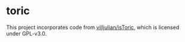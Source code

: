 # toric

This project incorporates code from [villjulian/isToric](https://github.com/villjulian/isToric), which is licensed under GPL-v3.0.

